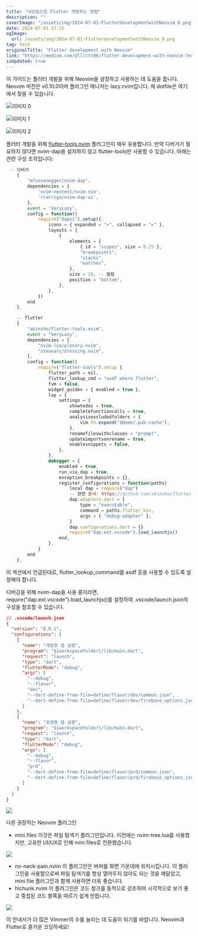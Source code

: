 ```yaml
---
title: "네오빔으로 Flutter 개발하는 방법"
description: ""
coverImage: "/assets/img/2024-07-01-FlutterdevelopmentwithNeovim_0.png"
date: 2024-07-01 17:15
ogImage: 
  url: /assets/img/2024-07-01-FlutterdevelopmentwithNeovim_0.png
tag: Tech
originalTitle: "Flutter development with Neovim"
link: "https://medium.com/@lllttt06/flutter-development-with-neovim-7e45669aac53"
isUpdated: true
---
```






이 가이드는 플러터 개발을 위해 Neovim을 설정하고 사용하는 데 도움을 줍니다. Neovim 버전은 v0.10.0이며 플러그인 매니저는 lazy.nvim입니다. 제 dotfile은 여기에서 찾을 수 있습니다.

![이미지 0](/assets/img/2024-07-01-FlutterdevelopmentwithNeovim_0.png)

![이미지 1](/assets/img/2024-07-01-FlutterdevelopmentwithNeovim_1.png)

![이미지 2](/assets/img/2024-07-01-FlutterdevelopmentwithNeovim_2.png)

<div class="content-ad"></div>

플러터 개발을 위해 [flutter-tools.nvim](https://github.com/akinsho/flutter-tools.nvim) 플러그인이 매우 유용합니다. 만약 디버거가 필요하지 않다면 nvim-dap을 설치하지 않고 flutter-tools만 사용할 수 있습니다. 아래는 관련 구성 조각입니다:

```js
 -- 디버거
    {
        "mfussenegger/nvim-dap",
        dependencies = {
            'nvim-neotest/nvim-nio',
            'rcarriga/nvim-dap-ui',
        },
        event = 'VeryLazy',
        config = function()
            require("dapui").setup({
                icons = { expanded = "▾", collapsed = "▸" },
                layouts = {
                    {
                        elements = {
                            { id = "scopes", size = 0.25 },
                            "breakpoints",
                            "stacks",
                            "watches",
                        },
                        size = 10, -- 컬럼
                        position = "bottom",
                    },
                },
            })
        end
    },

    -- flutter
    {
        "akinsho/flutter-tools.nvim",
        event = "VeryLazy",
        dependencies = {
            "nvim-lua/plenary.nvim",
            "stevearc/dressing.nvim",
        },
        config = function()
            require("flutter-tools").setup {
                flutter_path = nil,
                flutter_lookup_cmd = "asdf where flutter",
                fvm = false,
                widget_guides = { enabled = true },
                lsp = {
                    settings = {
                        showtodos = true,
                        completefunctioncalls = true,
                        analysisexcludedfolders = {
                            vim.fn.expand("$Home/.pub-cache"),
                        },
                        renamefileswithclasses = "prompt",
                        updateimportsonrename = true,
                        enablesnippets = false,
                    },
                },
                debugger = {
                    enabled = true,
                    run_via_dap = true,
                    exception_breakpoints = {},
                    register_configurations = function(paths)
                        local dap = require("dap")
                        -- 관련 문서: https://github.com/akinsho/flutter-tools.nvim/pull/292
                        dap.adapters.dart = {
                            type = "executable",
                            command = paths.flutter_bin,
                            args = { "debug-adapter" },
                        }
                        dap.configurations.dart = {}
                        require("dap.ext.vscode").load_launchjs()
                    end,
                },
            }
        end
    },
```

이 섹션에서 언급된대로, flutter_lookup_command를 asdf 등을 사용할 수 있도록 설정해야 합니다.

디버깅을 위해 nvim-dap을 사용 중이라면, require("dap.ext.vscode").load_launchjs()를 설정하여 .vscode/launch.json의 구성을 참조할 수 있습니다.

<div class="content-ad"></div>

```json
// .vscode/launch.json
{
  "version": "0.0.1",
  "configurations": [
    {
      "name": "개발용 앱 실행",
      "program": "${workspaceFolder}/lib/main.dart",
      "request": "launch",
      "type": "dart",
      "flutterMode": "debug",
      "args": [
        "--debug",
        "--flavor",
        "dev",
        "--dart-define-from-file=define/flavor/dev/common.json",
        "--dart-define-from-file=define/flavor/dev/firebase_options.json"
      ]
    },
    {
      "name": "운영용 앱 실행",
      "program": "${workspaceFolder}/lib/main.dart",
      "request": "launch",
      "type": "dart",
      "flutterMode": "debug",
      "args": [
        "--debug",
        "--flavor",
        "prd",
        "--dart-define-from-file=define/flavor/prd/common.json",
        "--dart-define-from-file=define/flavor/prd/firebase_options.json"
      ]
    }
  ]
}
```

<img src="/assets/img/2024-07-01-FlutterdevelopmentwithNeovim_3.png" />

다른 권장하는 Neovim 플러그인

- mini.files
이것은 파일 탐색기 플러그인입니다. 이전에는 nvim-tree.lua를 사용했지만, 고유한 UI/UX로 인해 mini.files로 전환했습니다.


<div class="content-ad"></div>

<img src="/assets/img/2024-07-01-FlutterdevelopmentwithNeovim_4.png" />

- no-neck-pain.nvim
이 플러그인은 버퍼를 화면 가운데에 위치시킵니다. 이 플러그인을 사용함으로써 파일 탐색기를 항상 열어두지 않아도 되는 것을 깨달았고, mini.file 플러그인과 함께 사용하면 더욱 좋습니다.
- hlchunk.nvim
이 플러그인은 코드 청크를 동적으로 강조하여 시각적으로 보기 좋고 중첩된 코드 블록을 따르기 쉽게 만듭니다.

<img src="/assets/img/2024-07-01-FlutterdevelopmentwithNeovim_5.png" />

이 안내서가 더 많은 Vimmer의 수를 늘리는 데 도움이 되기를 바랍니다. Neovim과 Flutter로 즐거운 코딩하세요!